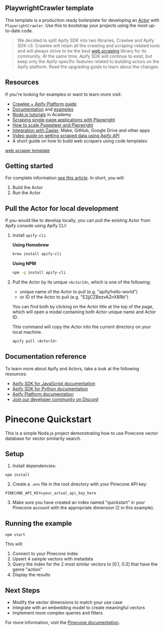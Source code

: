 ## PlaywrightCrawler template

This template is a production ready boilerplate for developing an [Actor](https://apify.com/actors) with `PlaywrightCrawler`. Use this to bootstrap your projects using the most up-to-date code.

> We decided to split Apify SDK into two libraries, Crawlee and Apify SDK v3. Crawlee will retain all the crawling and scraping-related tools and will always strive to be the best [web scraping](https://apify.com/web-scraping) library for its community. At the same time, Apify SDK will continue to exist, but keep only the Apify-specific features related to building actors on the Apify platform. Read the upgrading guide to learn about the changes.

## Resources

If you're looking for examples or want to learn more visit:

-   [Crawlee + Apify Platform guide](https://crawlee.dev/docs/guides/apify-platform)
-   [Documentation](https://crawlee.dev/api/playwright-crawler/class/PlaywrightCrawler) and [examples](https://crawlee.dev/docs/examples/playwright-crawler)
-   [Node.js tutorials](https://docs.apify.com/academy/node-js) in Academy
-   [Scraping single-page applications with Playwright](https://blog.apify.com/scraping-single-page-applications-with-playwright/)
-   [How to scale Puppeteer and Playwright](https://blog.apify.com/how-to-scale-puppeteer-and-playwright/)
-   [Integration with Zapier](https://apify.com/integrations), Make, GitHub, Google Drive and other apps
-   [Video guide on getting scraped data using Apify API](https://www.youtube.com/watch?v=ViYYDHSBAKM)
-   A short guide on how to build web scrapers using code templates:

[web scraper template](https://www.youtube.com/watch?v=u-i-Korzf8w)

## Getting started

For complete information [see this article](https://docs.apify.com/platform/actors/development#build-actor-at-apify-console). In short, you will:

1. Build the Actor
2. Run the Actor

## Pull the Actor for local development

If you would like to develop locally, you can pull the existing Actor from Apify console using Apify CLI:

1. Install `apify-cli`

    **Using Homebrew**

    ```bash
    brew install apify-cli
    ```

    **Using NPM**

    ```bash
    npm -g install apify-cli
    ```

2. Pull the Actor by its unique `<ActorId>`, which is one of the following:

    - unique name of the Actor to pull (e.g. "apify/hello-world")
    - or ID of the Actor to pull (e.g. "E2jjCZBezvAZnX8Rb")

    You can find both by clicking on the Actor title at the top of the page, which will open a modal containing both Actor unique name and Actor ID.

    This command will copy the Actor into the current directory on your local machine.

    ```bash
    apify pull <ActorId>
    ```

## Documentation reference

To learn more about Apify and Actors, take a look at the following resources:

-   [Apify SDK for JavaScript documentation](https://docs.apify.com/sdk/js)
-   [Apify SDK for Python documentation](https://docs.apify.com/sdk/python)
-   [Apify Platform documentation](https://docs.apify.com/platform)
-   [Join our developer community on Discord](https://discord.com/invite/jyEM2PRvMU)

# Pinecone Quickstart

This is a simple Node.js project demonstrating how to use Pinecone vector database for vector similarity search.

## Setup

1. Install dependencies:

```
npm install
```

2. Create a `.env` file in the root directory with your Pinecone API key:

```
PINECONE_API_KEY=your_actual_api_key_here
```

3. Make sure you have created an index named "quickstart" in your Pinecone account with the appropriate dimension (2 in this example).

## Running the example

```
npm start
```

This will:

1. Connect to your Pinecone index
2. Upsert 4 sample vectors with metadata
3. Query the index for the 2 most similar vectors to [0.1, 0.3] that have the genre "action"
4. Display the results

## Next Steps

-   Modify the vector dimensions to match your use case
-   Integrate with an embedding model to create meaningful vectors
-   Implement more complex queries and filters

For more information, visit the [Pinecone documentation](https://docs.pinecone.io/).
